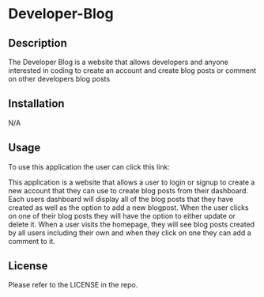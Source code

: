 # Developer-Blog

## Description

The Developer Blog is a website that allows developers and anyone interested in coding to create an account and create blog posts or comment on other developers blog posts

## Installation

N/A

## Usage

To use this application the user can click this link: 

This application is a website that allows a user to login or signup to create a new account that they can use to create blog posts from their dashboard. Each users dashboard will display all of the blog posts that they have created as well as the option to add a new blogpost. When the user clicks on one of their blog posts they will have the option to either update or delete it. When a user visits the homepage, they will see blog posts created by all users including their own and when they click on one they can add a comment to it.

## License

Please refer to the LICENSE in the repo.